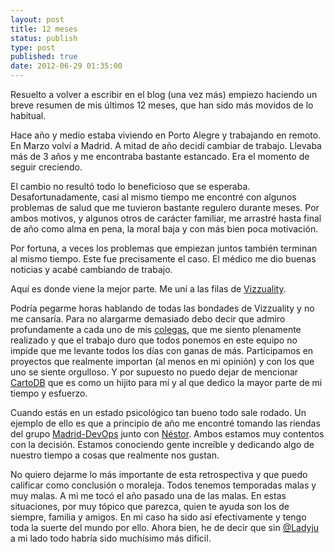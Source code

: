 ```yaml
--- 
layout: post
title: 12 meses
status: publish
type: post
published: true
date: 2012-06-29 01:35:00
---
```


Resuelto a volver a escribir en el blog (una vez más) empiezo haciendo un breve resumen de mis últimos 12 meses, que han sido más movidos de lo habitual.

Hace año y medio estaba viviendo en Porto Alegre y trabajando en remoto. En Marzo volví a Madrid. A mitad de año decidí cambiar de trabajo. Llevaba más de 3 años y me encontraba bastante estancado. Era el momento de seguir creciendo.

El cambio no resultó todo lo beneficioso que se esperaba. Desafortunadamente, casi al mismo tiempo me encontré con algunos problemas de salud que me tuvieron bastante regulero durante meses. Por ambos motivos, y algunos otros de carácter familiar, me arrastré hasta final de año como alma en pena, la moral baja y con más bien poca motivación.

Por fortuna, a veces los problemas que empiezan juntos también terminan al mismo tiempo. Este fue precisamente el caso. El médico me dio buenas noticias y acabé cambiando de trabajo.

Aquí es donde viene la mejor parte. Me uní a las filas de [Vizzuality](http://vizzuality.com/).

Podría pegarme horas hablando de todas las bondades de Vizzuality y no me cansaría. Para no alargarme demasiado debo decir que admiro profundamente a cada uno de mis [colegas](http://vizzuality.com/company), que me siento plenamente realizado y que el trabajo duro que todos ponemos en este equipo no impide que me levante todos los días con ganas de más.
Participamos en proyectos que realmente importan (al menos en mi opinión) y con los que uno se siente orgulloso. Y por supuesto no puedo dejar de mencionar [CartoDB](http://cartodb.com/) que es como un hijito para mí y al que dedico la mayor parte de mi tiempo y esfuerzo.

Cuando estás en un estado psicológico tan bueno todo sale rodado. Un ejemplo de ello es que a principio de año me encontré tomando las riendas del grupo [Madrid-DevOps](https://madrid-devops.jottit.com) junto con [Néstor](http://nestor.babuine.net/). Ambos estamos muy contentos con la decisión. Estamos conociendo gente increíble y dedicando algo de nuestro tiempo a cosas que realmente nos gustan.

No quiero dejarme lo más importante de esta retrospectiva y que puedo calificar como conclusión o moraleja. Todos tenemos temporadas malas y muy malas. A mi me tocó el año pasado una de las malas. En estas situaciones, por muy tópico que parezca, quien te ayuda son los de siempre, familia y amigos. En mi caso ha sido así efectivamente y tengo toda la suerte del mundo por ello. Ahora bien, he de decir que sin [@Ladyju](https://twitter.com/#!/Ladyju) a mi lado todo habría sido muchísimo más dificil.
